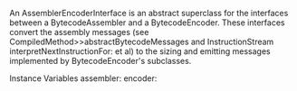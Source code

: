 An AssemblerEncoderInterface is an abstract superclass for the interfaces between a BytecodeAssembler and a BytecodeEncoder.  These interfaces convert the assembly messages (see CompiledMethod>>abstractBytecodeMessages and InstructionStream interpretNextInstructionFor: et al) to the sizing and emitting messages implemented by BytecodeEncoder's subclasses.

Instance Variables
	assembler:		<BytecodeAssembler>
	encoder:		<BytecodeEncoder>
